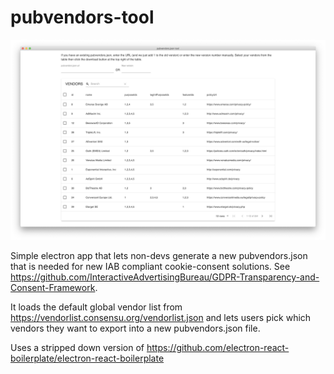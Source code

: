 # pubvendors-tool

![Screenshot](screenshot.png)

Simple electron app that lets non-devs generate a new pubvendors.json that is needed for new IAB compliant cookie-consent solutions. See https://github.com/InteractiveAdvertisingBureau/GDPR-Transparency-and-Consent-Framework.

It loads the default global vendor list from https://vendorlist.consensu.org/vendorlist.json and lets users pick which vendors they want to export into a new pubvendors.json file.

Uses a stripped down version of https://github.com/electron-react-boilerplate/electron-react-boilerplate
